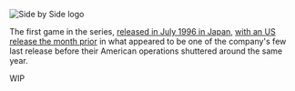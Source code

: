 ![Side by Side logo](https://web.archive.org/web/19970516075330im_/http://www.taito.co.jp/gm/LOGO.gif)

The first game in the series, [released in July 1996 in Japan,](https://archive.org/details/ArcadeGameList1971-2005/page/n46/mode/1up?view=theater) [with an US release the month prior](https://archive.org/details/ArcadeGameList1971-2005/page/n138/mode/1up?view=theater) in what appeared to be one of the company's few last release before their American operations shuttered around the same year.

WIP
